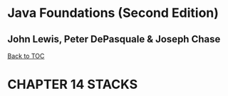 # **Java Foundations (Second Edition)**
## John Lewis, Peter DePasquale & Joseph Chase

[Back to TOC](THE%20BOOK%20ONJAVA.md)

# CHAPTER 14 STACKS